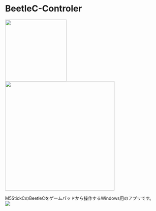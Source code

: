 # BeetleC-Controler
<IMG WIDTH=200 SRC="https://user-images.githubusercontent.com/54971000/67201244-d0392100-f440-11e9-9dbd-0af2e0747e67.jpg"><IMG WIDTH=355 SRC="https://user-images.githubusercontent.com/54971000/67201172-a67ffa00-f440-11e9-93c0-99e49043aca7.JPG"><BR>

M5StickCのBeetleCをゲームパッドから操作するWindows用のアプリです。<BR>
<IMG SRC="https://user-images.githubusercontent.com/54971000/67200955-15108800-f440-11e9-8f3d-fb2a0cbe0e4d.jpg"><BR>


